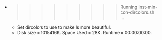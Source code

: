 * >>>>>>>>> Running inst-min-con-dircolors.sh ...
  * Set dircolors to use  to make ls more beautiful.
  * Disk size = 1015416K. Space Used = 28K. Runtime = 00:00:00:00.
